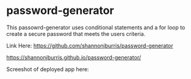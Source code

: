 # password-generator

This passowrd-generator uses conditional statements and a for loop to create a secure password that meets the users criteria. 

Link Here: https://github.com/shannonjburris/password-generator

https://shannonjburris.github.io/password-generator/

Screeshot of deployed app here: 